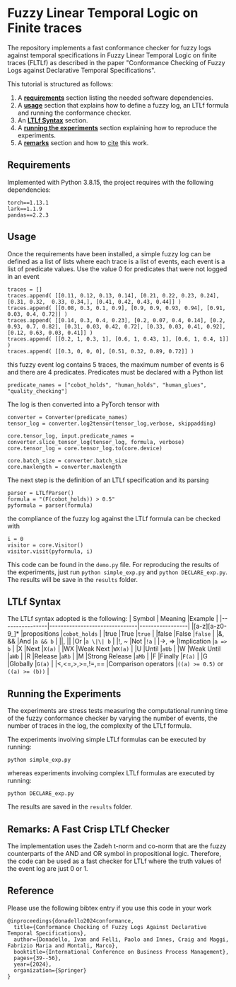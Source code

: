 # Fuzzy Linear Temporal Logic on Finite traces
The repository implements a fast conformance checker for fuzzy logs against temporal specifications in Fuzzy Linear Temporal Logic on finite traces (FLTLf) as described in the paper "Conformance Checking of Fuzzy Logs against Declarative Temporal Specifications".

This tutorial is structured as follows:
1. A [**requirements**](#LTLf-Syntax) section listing the needed software dependencies.
2. A [**usage**](#LTLf-Syntax) section that explains how to define a fuzzy log, an LTLf formula and running the conformance checker.
3. An [**LTLf Syntax**](#LTLf-Syntax) section.
4. A [**running the experiments**](#LTLf-Syntax) section explaining how to reproduce the experiments.
5. A [**remarks**](#LTLf-Syntax) section and how to [cite](#LTLf-Syntax) this work.

## Requirements
Implemented with Python 3.8.15, the project requires with the following dependencies:
```
torch==1.13.1
lark==1.1.9
pandas==2.2.3
```

## Usage
Once the requirements have been installed, a simple fuzzy log can be defined as a list of lists where each trace is a list of events, each event is a list of predicate values. Use the value 0 for predicates that were not logged in an event
```
traces = []
traces.append( [[0.11, 0.12, 0.13, 0.14], [0.21, 0.22, 0.23, 0.24], [0.31, 0.32,  0.33, 0.34,], [0.41, 0.42, 0.43, 0.44]] ) 
traces.append( [[0.08, 0.3, 0.1, 0.9], [0.9, 0.9, 0.93, 0.94], [0.91, 0.03, 0.4, 0.72]] )
traces.append( [[0.14, 0.3, 0.4, 0.23], [0.2, 0.07, 0.4, 0.14], [0.2, 0.93, 0.7, 0.82], [0.31, 0.03, 0.42, 0.72], [0.33, 0.03, 0.41, 0.92], [0.12, 0.63, 0.03, 0.41]] )
traces.append( [[0.2, 1, 0.3, 1], [0.6, 1, 0.43, 1], [0.6, 1, 0.4, 1]] )
traces.append( [[0.3, 0, 0, 0], [0.51, 0.32, 0.89, 0.72]] )
```
this fuzzy event log contains 5 traces, the maximum number of events is 6 and there are 4 predicates. Predicates must be declared with a Python list
```
predicate_names = ["cobot_holds", "human_holds", "human_glues", "quality_checking"]
```
The log is then converted into a PyTorch tensor with
```
converter = Converter(predicate_names)    
tensor_log = converter.log2tensor(tensor_log,verbose, skippadding) 

core.tensor_log, input.predicate_names = converter.slice_tensor_log(tensor_log, formula, verbose)
core.tensor_log = core.tensor_log.to(core.device)

core.batch_size = converter.batch_size
core.maxlength = converter.maxlength
```
The next step is the definition of an LTLf specification and its parsing
```
parser = LTLfParser()
formula = "(F(cobot_holds)) > 0.5" 
pyformula = parser(formula)
```
the compliance of the fuzzy log against the LTLf formula can be checked with
```
i = 0
visitor = core.Visitor()
visitor.visit(pyformula, i)
```
This code can be found in the `demo.py` file. For reproducing the results of the experiments, just run `python simple_exp.py` and `python DECLARE_exp.py`. The results will be save in the `results` folder.

## LTLf Syntax
The LTLf syntax adopted is the following:
|        Symbol  |            Meaning            |Example          |
|----------------|-------------------------------|-----------------|
|[a-z][a-z0-9_]* |propositions                   |`cobot_holds`    |
|true            |True                           |`true`           |
|false           |False                          |`false`          |
|&, &&           |And                            |`a && b`         |
|\|, \|\|        |Or                             |`a \|\| b`       |
|!, ~            |Not                            |`!a`             |
|->, =>          |Implication                    |`a => b`         |
|X               |Next                           |`X(a)`           |
|WX              |Weak Next                      |`WX(a)`          |
|U               |Until                          |`aUb`            |
|W               |Weak Until                     |`aWb`            |
|R               |Release                        |`aRb`            |
|M               |Strong Release                 |`aMb`            |
|F               |Finally                        |`F(a)`           |
|G               |Globally                       |`G(a)`           |
|<,<=,>,>=,!=,== |Comparison operators           |`((a) >= 0.5)` or `((a) >= (b))`   |

## Running the Experiments
The experiments are stress tests measuring the computational running time of the fuzzy conformance checker by varying the number of events, the number of traces in the log, the complexity of the LTLf formula.

The experiments involving simple LTLf formulas can be executed by running:
```
python simple_exp.py
```
whereas experiments involving complex LTLf formulas are executed by running:
```
python DECLARE_exp.py
```
The results are saved in the `results` folder.

## Remarks: A Fast Crisp LTLf Checker
The implementation uses the Zadeh t-norm and co-norm that are the fuzzy counterparts of the AND and OR symbol in propositional logic. Therefore, the code can be used as a fast checker for LTLf where the truth values of the event log are just 0 or 1.

## Reference
Please use the following bibtex entry if you use this code in your work
```
@inproceedings{donadello2024conformance,
  title={Conformance Checking of Fuzzy Logs Against Declarative Temporal Specifications},
  author={Donadello, Ivan and Felli, Paolo and Innes, Craig and Maggi, Fabrizio Maria and Montali, Marco},
  booktitle={International Conference on Business Process Management},
  pages={39--56},
  year={2024},
  organization={Springer}
}
```
